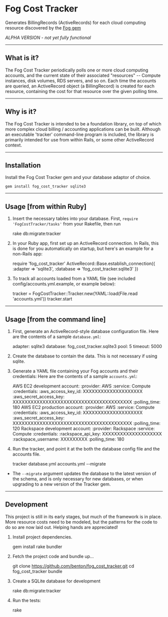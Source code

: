 Fog Cost Tracker
================
Generates BillingRecords (ActiveRecords) for each cloud computing resource
discovered by the [Fog gem](https://github.com/fog/fog)

  *ALPHA VERSION - not yet fully functional*


----------------
What is it?
----------------
The Fog Cost Tracker periodically polls one or more cloud computing accounts, and the current state of their associated "resources" -- Compute instances, disk volumes, RDS servers, and so on. Each time the accounts are queried, an ActiveRecord object (a BillingRecord) is created for each resource, containing the cost for that resource over the given polling time.


----------------
Why is it?
----------------
The Fog Cost Tracker is intended to be a foundation library, on top of which more complex cloud billing / accounting applications can be built. Although an executable 'tracker' command-line program is included, the library is primarily intended for use from within Rails, or some other ActiveRecord context.


----------------
Installation
----------------
Install the Fog Cost Tracker gem and your database adaptor of choice.

    gem install fog_cost_tracker sqlite3


----------------
Usage [from within Ruby]
----------------
1) Insert the necessary tables into your database.
  First, `require 'FogCostTracker/tasks'` from your Rakefile, then run

    rake db:migrate:tracker

2) In your Ruby app, first set up an ActiveRecord connection. In Rails, this is done for you automatically on startup, but here's an example for a non-Rails app:

    require 'fog_cost_tracker'
    ActiveRecord::Base.establish_connection({
      :adapter => 'sqlite3', :database => 'fog_cost_tracker.sqlite3'
    })

3) To track all accounts loaded from a YAML file
  (see included config/accounts.yml.example, or example below):

    tracker = FogCostTracker::Tracker.new(YAML::load(File.read 'accounts.yml'))
    tracker.start


----------------
Usage [from the command line]
----------------
1) First, generate an ActiveRecord-style database configuration file.
   Here are the contents of a sample `database.yml`:

    adapter: sqlite3
    database: fog_cost_tracker.sqlite3
    pool: 5
    timeout: 5000

2) Create the database to contain the data. This is not necessary if using sqlite.

3) Generate a YAML file containing your Fog accounts and their credentials:
   Here are the contents of a sample `accounts.yml`:

    AWS EC2 development account:
      :provider: AWS
      :service: Compute
      :credentials:
        :aws_access_key_id: XXXXXXXXXXXXXXXXXXXX
        :aws_secret_access_key: XXXXXXXXXXXXXXXXXXXXXXXXXXXXXXXXXXXXXXXX
      :polling_time: 180
    AWS EC2 production account:
      :provider: AWS
      :service: Compute
      :credentials:
        :aws_access_key_id: XXXXXXXXXXXXXXXXXXXX
        :aws_secret_access_key: XXXXXXXXXXXXXXXXXXXXXXXXXXXXXXXXXXXXXXXX
      :polling_time: 120
    Rackspace development account:
      :provider: Rackspace
      :service: Compute
      :credentials:
        :rackspace_api_key: XXXXXXXXXXXXXXXXXXXX
        :rackspace_username: XXXXXXXXX
      :polling_time: 180

4) Run the tracker, and point it at the both the database config file and the accounts file.

    tracker database.yml accounts.yml --migrate

  * The `--migrate` argument updates the database to the latest version of the schema, and is only necessary for new databases, or when upgrading to a new version of the Tracker gem.


----------------
Development
----------------
This project is still in its early stages, but much of the framework is in place. More resource costs need to be modeled, but the patterns for the code to do so are now laid out. Helping hands are appreciated!

1) Install project dependencies.

    gem install rake bundler

2) Fetch the project code and bundle up...

    git clone https://github.com/benton/fog_cost_tracker.git
    cd fog_cost_tracker
    bundle

3) Create a SQLite database for development

    rake db:migrate:tracker

4) Run the tests:

    rake
